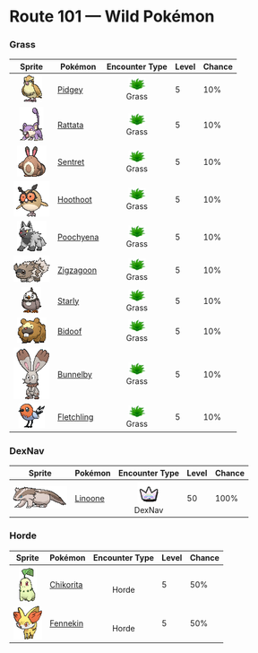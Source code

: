 # Route 101 — Wild Pokémon

### Grass

| Sprite | Pokémon | Encounter Type | Level | Chance |
|:------:|---------|:--------------:|-------|--------|
| ![Pidgey](../../assets/sprites/pidgey/front.gif "Pidgey: Pidgey has an extremely sharp sense of direction. It is capable of unerringly returning home to its nest, however far it may be removed from its familiar surroundings.") | [Pidgey](../../pokemon/pidgey.md/) | ![Grass](../../assets/encounter_types/grass.png "Grass")<br>Grass | 5 | 10% |
| ![Rattata](../../assets/sprites/rattata/front.gif "Rattata: Rattata is cautious in the extreme. Even while it is asleep, it constantly listens by moving its ears around. It is not picky about where it lives—it will make its nest anywhere.") | [Rattata](../../pokemon/rattata.md/) | ![Grass](../../assets/encounter_types/grass.png "Grass")<br>Grass | 5 | 10% |
| ![Sentret](../../assets/sprites/sentret/front.gif "Sentret: When Sentret sleeps, it does so while another stands guard. The sentry wakes the others at the first sign of danger. When this Pokémon becomes separated from its pack, it becomes incapable of sleep due to fear.") | [Sentret](../../pokemon/sentret.md/) | ![Grass](../../assets/encounter_types/grass.png "Grass")<br>Grass | 5 | 10% |
| ![Hoothoot](../../assets/sprites/hoothoot/front.gif "Hoothoot: Hoothoot has an internal organ that senses and tracks the earth’s rotation. Using this special organ, this Pokémon begins hooting at precisely the same time every day.") | [Hoothoot](../../pokemon/hoothoot.md/) | ![Grass](../../assets/encounter_types/grass.png "Grass")<br>Grass | 5 | 10% |
| ![Poochyena](../../assets/sprites/poochyena/front.gif "Poochyena: Poochyena is an omnivore—it will eat anything. A distinguishing feature is how large its fangs are compared to its body. This Pokémon tries to intimidate its foes by making the hair on its tail bristle out.") | [Poochyena](../../pokemon/poochyena.md/) | ![Grass](../../assets/encounter_types/grass.png "Grass")<br>Grass | 5 | 10% |
| ![Zigzagoon](../../assets/sprites/zigzagoon/front.gif "Zigzagoon: The hair on Zigzagoon’s back is bristly. It rubs the hard back hair against trees to leave its territorial markings. This Pokémon may play dead to fool foes in battle.") | [Zigzagoon](../../pokemon/zigzagoon.md/) | ![Grass](../../assets/encounter_types/grass.png "Grass")<br>Grass | 5 | 10% |
| ![Starly](../../assets/sprites/starly/front.gif "Starly: They flock around mountains and fields, chasing after bug Pokémon. Their singing is noisy and annoying.") | [Starly](../../pokemon/starly.md/) | ![Grass](../../assets/encounter_types/grass.png "Grass")<br>Grass | 5 | 10% |
| ![Bidoof](../../assets/sprites/bidoof/front.gif "Bidoof: It constantly gnaws on logs and rocks to whittle down its front teeth. It nests alongside water.") | [Bidoof](../../pokemon/bidoof.md/) | ![Grass](../../assets/encounter_types/grass.png "Grass")<br>Grass | 5 | 10% |
| ![Bunnelby](../../assets/sprites/bunnelby/front.gif "Bunnelby: It has ears like shovels. Digging holes strengthens its ears so much that they can sever thick roots effortlessly.") | [Bunnelby](../../pokemon/bunnelby.md/) | ![Grass](../../assets/encounter_types/grass.png "Grass")<br>Grass | 5 | 10% |
| ![Fletchling](../../assets/sprites/fletchling/front.gif "Fletchling: Despite the beauty of its lilting voice, it’s merciless to intruders that enter its territory.") | [Fletchling](../../pokemon/fletchling.md/) | ![Grass](../../assets/encounter_types/grass.png "Grass")<br>Grass | 5 | 10% |

### DexNav

| Sprite | Pokémon | Encounter Type | Level | Chance |
|:------:|---------|:--------------:|-------|--------|
| ![Linoone](../../assets/sprites/linoone/front.gif "Linoone: When hunting, Linoone will make a beeline straight for the prey at a full run. While this Pokémon is capable of topping 60 mph, it has to come to a screeching halt before it can turn.") | [Linoone](../../pokemon/linoone.md/) | ![DexNav](../../assets/encounter_types/dexnav.png "DexNav")<br>DexNav | 50 | 100% |

### Horde

| Sprite | Pokémon | Encounter Type | Level | Chance |
|:------:|---------|:--------------:|-------|--------|
| ![Chikorita](../../assets/sprites/chikorita/front.gif "Chikorita: In battle, Chikorita waves its leaf around to keep the foe at bay. However, a sweet fragrance also wafts from the leaf, becalming the battling Pokémon and creating a cozy, friendly atmosphere all around.") | [Chikorita](../../pokemon/chikorita.md/) | ![Horde](../../assets/encounter_types/horde.png "Horde")<br>Horde | 5 | 50% |
| ![Fennekin](../../assets/sprites/fennekin/front.gif "Fennekin: As it walks, it munches on a twig in place of a snack. It intimidates opponents by puffing hot air out of its ears.") | [Fennekin](../../pokemon/fennekin.md/) | ![Horde](../../assets/encounter_types/horde.png "Horde")<br>Horde | 5 | 50% |

